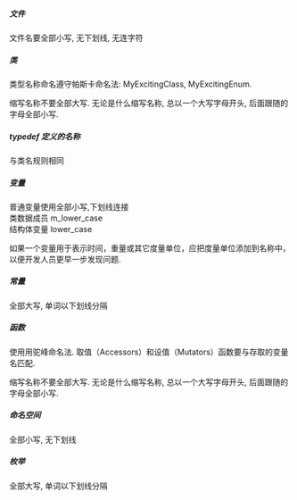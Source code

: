 ##### 文件

文件名要全部小写, 无下划线, 无连字符

##### 类

类型名称命名遵守帕斯卡命名法: MyExcitingClass, MyExcitingEnum.

缩写名称不要全部大写. 无论是什么缩写名称, 总以一个大写字母开头, 后面跟随的字母全部小写.

##### typedef 定义的名称

与类名规则相同

##### 变量

普通变量使用全部小写,下划线连接  
类数据成员 m_lower_case  
结构体变量 lower_case

如果一个变量用于表示时间，重量或其它度量单位，应把度量单位添加到名称中，以便开发人员更早一步发现问题.


##### 常量

全部大写, 单词以下划线分隔

##### 函数

使用用驼峰命名法.
取值（Accessors）和设值（Mutators）函数要与存取的变量名匹配.

缩写名称不要全部大写. 无论是什么缩写名称, 总以一个大写字母开头, 后面跟随的字母全部小写.

##### 命名空间

全部小写, 无下划线

##### 枚举

全部大写, 单词以下划线分隔
